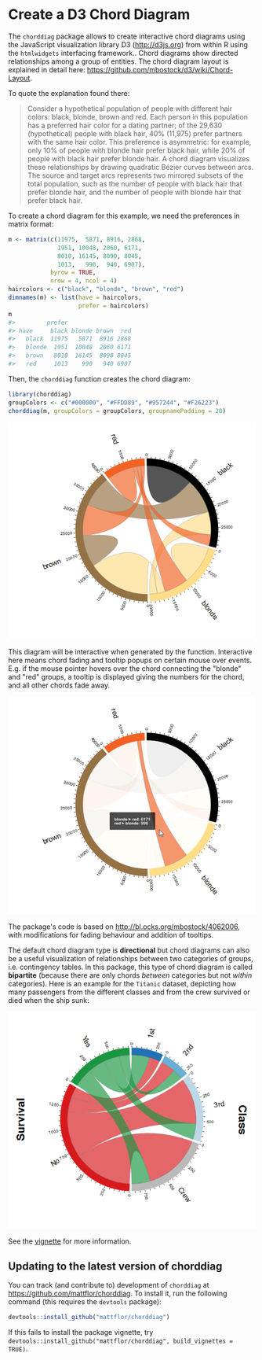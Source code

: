 <!-- README.md is generated from README.Rmd. Please edit that file -->
Create a D3 Chord Diagram
=========================

The `chorddiag` package allows to create interactive chord diagrams using the JavaScript visualization library D3 (<http://d3js.org>) from within R using the `htmlwidgets` interfacing framework.. Chord diagrams show directed relationships among a group of entities. The chord diagram layout is explained in detail here: <https://github.com/mbostock/d3/wiki/Chord-Layout>.

To quote the explanation found there:

> Consider a hypothetical population of people with different hair colors: black, blonde, brown and red. Each person in this population has a preferred hair color for a dating partner; of the 29,630 (hypothetical) people with black hair, 40% (11,975) prefer partners with the same hair color. This preference is asymmetric: for example, only 10% of people with blonde hair prefer black hair, while 20% of people with black hair prefer blonde hair. A chord diagram visualizes these relationships by drawing quadratic Bézier curves between arcs. The source and target arcs represents two mirrored subsets of the total population, such as the number of people with black hair that prefer blonde hair, and the number of people with blonde hair that prefer black hair.

To create a chord diagram for this example, we need the preferences in matrix format:

``` r
m <- matrix(c(11975,  5871, 8916, 2868,
              1951, 10048, 2060, 6171,
              8010, 16145, 8090, 8045,
              1013,   990,  940, 6907),
            byrow = TRUE,
            nrow = 4, ncol = 4)
haircolors <- c("black", "blonde", "brown", "red")
dimnames(m) <- list(have = haircolors,
                    prefer = haircolors)
m
#>         prefer
#> have     black blonde brown  red
#>   black  11975   5871  8916 2868
#>   blonde  1951  10048  2060 6171
#>   brown   8010  16145  8090 8045
#>   red     1013    990   940 6907
```

Then, the `chorddiag` function creates the chord diagram:

``` r
library(chorddiag)
groupColors <- c("#000000", "#FFDD89", "#957244", "#F26223")
chorddiag(m, groupColors = groupColors, groupnamePadding = 20)
```

![Directional chord diagram for the hair dataset](vignettes/images/chorddiagram-directional-hair.png)

This diagram will be interactive when generated by the function. Interactive here means chord fading and tooltip popups on certain mouse over events. E.g. if the mouse pointer hovers over the chord connecting the "blonde" and "red" groups, a tooltip is displayed giving the numbers for the chord, and all other chords fade away.

![Directional chord diagram for the hair dataset](vignettes/images/chorddiagram-directional-hair-tooltip.png)

The package's code is based on <http://bl.ocks.org/mbostock/4062006>, with modifications for fading behaviour and addition of tooltips.

The default chord diagram type is **directional** but chord diagrams can also be a useful visualization of relationships between two categories of groups, i.e. contingency tables. In this package, this type of chord diagram is called **bipartite** (because there are only chords *between* categories but not *within* categories). Here is an example for the `Titanic` dataset, depicting how many passengers from the different classes and from the crew survived or died when the ship sunk:

![Bipartite chord diagram for the Titanic dataset](vignettes/images/chorddiagram-bipartite-titanic.png)

See the [vignette](vignettes/chorddiagram-vignette.Rmd) for more information.

Updating to the latest version of chorddiag
-------------------------------------------

You can track (and contribute to) development of `chorddiag` at <https://github.com/mattflor/chorddiag>. To install it, run the following command (this requires the `devtools` package):

``` r
devtools::install_github("mattflor/chorddiag")
```

If this fails to install the package vignette, try `devtools::install_github("mattflor/chorddiag", build_vignettes = TRUE)`.
